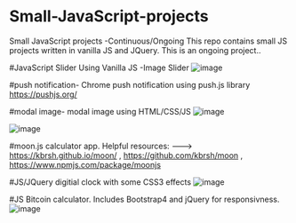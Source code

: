 # Small-JavaScript-projects
Small JavaScript projects -Continuous/Ongoing
This repo contains small JS projects written in vanilla JS and JQuery. This is an ongoing project..

#JavaScript Slider
Using Vanilla JS -Image Slider
![image](https://user-images.githubusercontent.com/23155302/39590753-ca6e0410-4ecf-11e8-8106-099be9f684bc.png)


#push notification-
Chrome push notification using push.js library  https://pushjs.org/ 

#modal image-
modal image using HTML/CSS/JS
![image](https://user-images.githubusercontent.com/23155302/39590944-4b1376ea-4ed0-11e8-982b-56bf71108a23.png)

![image](https://user-images.githubusercontent.com/23155302/39590985-6385ba8a-4ed0-11e8-9aa2-a4862434214f.png)


#moon.js calculator app.  Helpful resources: ---> https://kbrsh.github.io/moon/ , https://github.com/kbrsh/moon , https://www.npmjs.com/package/moonjs

#JS/JQuery digitial clock with some CSS3 effects
![image](https://user-images.githubusercontent.com/23155302/39590497-128330aa-4ecf-11e8-958e-7d7c9a2f6759.png)


#JS Bitcoin calculator. Includes Bootstrap4 and jQuery for responsivness. 
![image](https://user-images.githubusercontent.com/23155302/39590598-62105026-4ecf-11e8-94b5-deb39e782c8a.png)
